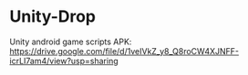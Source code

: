 # Unity-Drop

Unity android game scripts
APK: https://drive.google.com/file/d/1veIVkZ_y8_Q8roCW4XJNFF-icrLI7am4/view?usp=sharing
